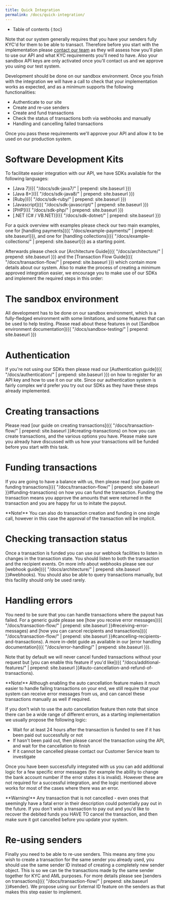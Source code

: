 ```yaml
---
title: Quick Integration
permalink: /docs/quick-integration/
---
```


* Table of contents
{:toc}

Note that our system generally requires that you have your senders fully KYC'd for them to be able to transact. Therefore before you start with the implementation please [contact our team](mailto:info@transferzero.com) as they will assess how you'll plan to use our API and what KYC requirements you'll need to have. Also your sandbox API keys are only activated once you'll contact us and we approve you using our test system.

Development should be done on our sandbox environment. Once you finish with the integration we will have a call to check that your implementation works as expected, and as a minimum supports the following functionalities:

* Authenticate to our site
* Create and re-use senders
* Create and fund transactions
* Check the status of transactions both via webhooks and manually
* Handling and cancelling failed transactions

Once you pass these requirements we'll approve your API and allow it to be used on our production system.

# Software Development Kits

To facilitate easier integration with our API, we have SDKs available for the following languages:

- [Java 7]({{ "/docs/sdk-java7/" | prepend: site.baseurl }})
- [Java 8+]({{ "/docs/sdk-java8/" | prepend: site.baseurl }})
- [Ruby]({{ "/docs/sdk-ruby/" | prepend: site.baseurl }})
- [Javascript]({{ "/docs/sdk-javascript/" | prepend: site.baseurl }})
- [PHP]({{ "/docs/sdk-php/" | prepend: site.baseurl }})
- [.NET (C# / VB.NET)]({{ "/docs/sdk-dotnet/" | prepend: site.baseurl }})

For a quick overview with examples please check our two main examples, one for [handling payments]({{ "/docs/example-payments/" | prepend: site.baseurl}}), and one for [handling collections]({{ "/docs/example-collections/" | prepend: site.baseurl}}) as a starting point.

Afterwards please check our [Architecture Guide]({{ "/docs/architecture/" | prepend: site.baseurl }}) and the [Transaction Flow Guide]({{ "/docs/transaction-flow/" | prepend: site.baseurl }}) which contain more details about our system. Also to make the process of creating a minimum approved integration easier, we encourage you to make use of our SDKs and implement the required steps in this order:

# The sandbox environment

All development has to be done on our sandbox environment, which is a fully-fledged environment with some limitations, and some features that can be used to help testing. Please read about these features in out [Sandbox environment documentation]({{ "/docs/sandbox-testing/" | prepend: site.baseurl }})

# Authentication

If you're not using our SDKs then please read our [Authentication guide]({{ "/docs/authentication/" | prepend: site.baseurl }}) on how to register for an API key and how to use it on our site. Since our authentication system is fairly complex we'd prefer you try out our SDKs as they have these steps already implemented.

# Creating transactions

Please read [our guide on creating transactions]({{ "/docs/transaction-flow/" | prepend: site.baseurl }}#creating-transactions)
 on how you can create transactions, and the various options you have. Please make sure you already have discussed with us how your transactions will be funded before you start with this task.

# Funding transactions

If you are going to have a balance with us, then please read [our guide on funding transactions]({{ "/docs/transaction-flow/" | prepend: site.baseurl }}#funding-transactions) on how you can fund the transaction. Funding the transaction means you approve the amounts that were returned in the transaction and you are happy for us to initate the payout.

<div class="alert alert-info" markdown="1">
**Note!** You can also do transaction creation and funding in one single call, however in this case the approval of the transaction will be implicit.
</div>

# Checking transaction status

Once a transaction is funded you can use our webhook facilities to listen in changes in the transaction state. You should listen to both the transaction and the recipient events. On more info about webhooks please see our [webhook guide]({{ "/docs/architecture/" | prepend: site.baseurl }}#webhooks). You should also be able to query transactions manually, but this facility should only be used rarely.

# Handling errors

You need to be sure that you can handle transactions where the payout has failed. For a generic guide please see [how you receive error messages]({{ "/docs/transaction-flow/" | prepend: site.baseurl }}#receiving-error-messages) and [how you can cancel recipients and transactions]({{ "/docs/transaction-flow/" | prepend: site.baseurl }}#cancelling-recipients-and-transactions). A more in-debt guide as available in our [error handling documentation]({{ "/docs/error-handling/" | prepend: site.baseurl }}).

Note that by default we will never cancel funded transactions without your request but [you can enable this feature if you'd like]({{ "/docs/additional-features/" | prepend: site.baseurl }}#auto-cancellation-and-refund-of-transactions).

<div class="alert alert-info" markdown="1">
**Note!** Although enabling the auto cancellation feature makes it much easier to handle failing transactions on your end, we still require that your system can receive error messages from us, and can cancel these transactions manually as well if required.
</div>

If you don't wish to use the auto cancellation feature then note that since there can be a wide range of different errors, as a starting implementation we usually propose the following logic:

* Wait for at least 24 hours after the transaction is funded to see if it has been paid out successfully or not
* If hasn't been paid out, then please cancel the transaction using the API, and wait for the cancellation to finish
* If it cannot be cancelled please contact our Customer Service team to investigate

Once you have been successfully integrated with us you can add additional logic for a few specific error messages (for example the ability to change the bank account number if the error states it is invalid). However these are not required for a successful integration, and the logic mentioned above works for most of the cases where there was an error.

<div class="alert alert-warning" markdown="1">
**Warning!** Any transaction that is not cancelled - even ones that seemingly have a fatal error in their description could potentially pay out in the future. If you don't wish a transaction to pay out and you'd like to recover the debited funds you HAVE TO cancel the transaction, and then make sure it got cancelled before you update your system.
</div>

# Re-using senders

Finally you need to be able to re-use senders. This means any time you wish to create a transaction for the same sender you already used, you should use the same sender ID instead of creating a completely new sender object. This is so we can tie the transactions made by the same sender together for KYC and AML purposes. For more details please see [senders on transactions]({{ "/docs/transaction-flow/" | prepend: site.baseurl }}#sender). We propose using our External ID feature on the senders as that makes this step easier to implement.
